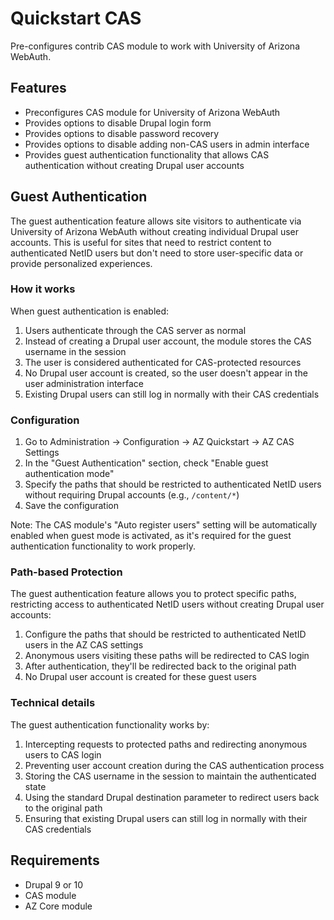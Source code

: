 # Quickstart CAS

Pre-configures contrib CAS module to work with University of Arizona WebAuth.

## Features

- Preconfigures CAS module for University of Arizona WebAuth
- Provides options to disable Drupal login form
- Provides options to disable password recovery
- Provides options to disable adding non-CAS users in admin interface
- Provides guest authentication functionality that allows CAS authentication without creating Drupal user accounts

## Guest Authentication

The guest authentication feature allows site visitors to authenticate via University of Arizona WebAuth without creating individual Drupal user accounts. This is useful for sites that need to restrict content to authenticated NetID users but don't need to store user-specific data or provide personalized experiences.

### How it works

When guest authentication is enabled:

1. Users authenticate through the CAS server as normal
2. Instead of creating a Drupal user account, the module stores the CAS username in the session
3. The user is considered authenticated for CAS-protected resources
4. No Drupal user account is created, so the user doesn't appear in the user administration interface
5. Existing Drupal users can still log in normally with their CAS credentials

### Configuration

1. Go to Administration → Configuration → AZ Quickstart → AZ CAS Settings
2. In the "Guest Authentication" section, check "Enable guest authentication mode"
3. Specify the paths that should be restricted to authenticated NetID users without requiring Drupal accounts (e.g., `/content/*`)
4. Save the configuration

Note: The CAS module's "Auto register users" setting will be automatically enabled when guest mode is activated, as it's required for the guest authentication functionality to work properly.

### Path-based Protection

The guest authentication feature allows you to protect specific paths, restricting access to authenticated NetID users without creating Drupal user accounts:

1. Configure the paths that should be restricted to authenticated NetID users in the AZ CAS settings
2. Anonymous users visiting these paths will be redirected to CAS login
3. After authentication, they'll be redirected back to the original path
4. No Drupal user account is created for these guest users

### Technical details

The guest authentication functionality works by:

1. Intercepting requests to protected paths and redirecting anonymous users to CAS login
2. Preventing user account creation during the CAS authentication process
3. Storing the CAS username in the session to maintain the authenticated state
4. Using the standard Drupal destination parameter to redirect users back to the original path
5. Ensuring that existing Drupal users can still log in normally with their CAS credentials

## Requirements

- Drupal 9 or 10
- CAS module
- AZ Core module
